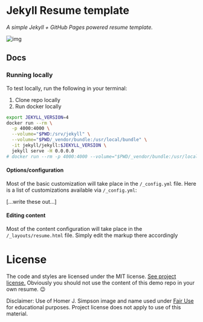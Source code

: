 # Jekyll Resume template

_A simple Jekyll + GitHub Pages powered resume template._

![img](images/screenshot.png)

## Docs

### Running locally

To test locally, run the following in your terminal:

1.  Clone repo locally
2.  Run docker locally

```sh
export JEKYLL_VERSION=4
docker run --rm \
  -p 4000:4000 \
  --volume="$PWD:/srv/jekyll" \
  --volume="$PWD/_vendor/bundle:/usr/local/bundle" \
  -it jekyll/jekyll:$JEKYLL_VERSION \
  jekyll serve -H 0.0.0.0
# docker run --rm -p 4000:4000 --volume="$PWD/_vendor/bundle:/usr/local/bundle" --volume="$PWD:/srv/jekyll" -it jekyll/jekyll:4 jekyll serve -H 0.0.0.0
```

#### Options/configuration

Most of the basic customization will take place in the `/_config.yml` file. Here is a list of customizations available via `/_config.yml`:

[...write these out...]

#### Editing content

Most of the content configuration will take place in the `/_layouts/resume.html` file. Simply edit the markup there accordingly

# License

The code and styles are licensed under the MIT license. [See project license.](LICENSE) Obviously you should not use the content of this demo repo in your own resume. :wink:

Disclaimer: Use of Homer J. Simpson image and name used under [Fair Use](https://en.wikipedia.org/wiki/Fair_use) for educational purposes. Project license does not apply to use of this material.
